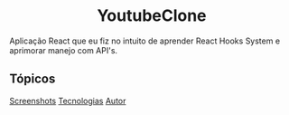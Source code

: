 <h1 align="center">YoutubeClone</h1>

<p>Aplicação React que eu fiz no intuito de aprender React Hooks System e aprimorar manejo com API's.</p>

<h2>Tópicos</h2>

<a href="#sobre">Screenshots</a>
<a href="#sobre">Tecnologias</a>
<a href="#sobre">Autor</a>
